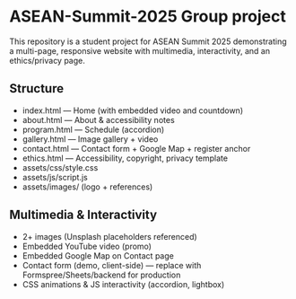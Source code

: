 
# ASEAN-Summit-2025 Group project

This repository is a student project  for ASEAN Summit 2025 demonstrating a multi-page, responsive website with multimedia, interactivity, and an ethics/privacy page.

## Structure
- index.html — Home (with embedded video and countdown)
- about.html — About & accessibility notes
- program.html — Schedule (accordion)
- gallery.html — Image gallery + video
- contact.html — Contact form + Google Map + register anchor
- ethics.html — Accessibility, copyright, privacy template
- assets/css/style.css
- assets/js/script.js
- assets/images/ (logo + references)

## Multimedia & Interactivity
- 2+ images (Unsplash placeholders referenced)
- Embedded YouTube video (promo)
- Embedded Google Map on Contact page
- Contact form (demo, client-side) — replace with Formspree/Sheets/backend for production
- CSS animations & JS interactivity (accordion, lightbox)

